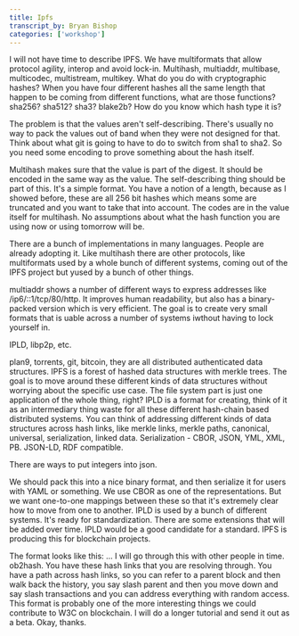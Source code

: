 ```yaml
---
title: Ipfs
transcript_by: Bryan Bishop
categories: ['workshop']
---
```


I will not have time to describe IPFS. We have multiformats that allow protocol agility, interop and avoid lock-in. Multihash, multiaddr, multibase, multicodec, multistream, multikey. What do you do with cryptographic hashes? When you have four different hashes all the same length that happen to be coming from different functions, what are those functions? sha256? sha512? sha3? blake2b? How do you know which hash type it is?

The problem is that the values aren't self-describing. There's usually no way to pack the values out of band when they were not designed for that. Think about what git is going to have to do to switch from sha1 to sha2. So you need some encoding to prove something about the hash itself.

Multihash makes sure that the value is part of the digest. It should be encoded in the same way as the value. The self-describing thing should be part of this. It's a simple format. You have a notion of a length, because as I showed before, these are all 256 bit hashes which means some are truncated and you want to take that into account. The codes are in the value itself for multihash. No assumptions about what the hash function you are using now or using tomorrow will be.

There are a bunch of implementations in many languages. People are already adopting it. Like multihash there are other protocols, like multiformats used by a whole bunch of different systems, coming out of the IPFS project but yused by a bunch of other things.

multiaddr shows a number of different ways to express addresses like /ip6/::1/tcp/80/http. It improves human readability, but also has a binary-packed version which is very efficient. The goal is to create very small formats that is uable across a number of systems iwthout having to lock yourself in.

IPLD, libp2p, etc.

plan9, torrents, git, bitcoin, they are all distributed authenticated data structures. IPFS is a forest of hashed data structures with merkle trees. The goal is to move around these different kinds of data structures without worrying about the specific use case. The file system part is just one application of the whole thing, right? IPLD is a format for creating, think of it as an intermediary thing waste for all these different hash-chain based distributed systems. You can think of addressing different kinds of data structures across hash links, like merkle links, merkle paths, canonical, universal, serialization, linked data. Serialization - CBOR, JSON, YML, XML, PB. JSON-LD, RDF compatible.

There are ways to put integers into json.

We should pack this into a nice binary format, and then serialize it for users with YAML or something. We use CBOR as one of the representations. But we want one-to-one mappings between these so that it's extremely clear how to move from one to another. IPLD is used by a bunch of different systems. It's ready for standardization. There are some extensions that will be added over time. IPLD would be a good candidate for a standard. IPFS is producing this for blockchain projects.

The format looks like this: ... I will go through this with other people in time. ob2hash. You have these hash links that you are resolving through. You have a path across hash links, so you can refer to a parent block and then walk back the history, you say slash parent and then you move down and say slash transactions and you can address everything with random access. This format is probably one of the more interesting things we could contribute to W3C on blockchain. I will do a longer tutorial and send it out as a beta. Okay, thanks.
